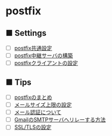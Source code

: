 # postfix

## ■ Settings
- [ ] [postfix共通設定](https://github.com/thetaru/memorandum/tree/master/OS/Linux/CentOS8/postfix/postfix_common)
- [ ] [postfix中継サーバの構築](https://github.com/thetaru/memorandum/tree/master/OS/Linux/CentOS8/postfix/postfix_server)
- [ ] [postfixクライアントの設定](https://github.com/thetaru/memorandum/tree/master/OS/Linux/CentOS8/postfix/postfix_client)
## ■ Tips
- [ ] [postfixのまとめ]()
- [ ] [メールサイズ上限の設定]()
- [ ] [メール認証について](https://github.com/thetaru/memorandum/tree/master/OS/Linux/CentOS8/postfix/mail_auth)
- [ ] [GmailのSMTPサーバへリレーする方法]()
- [ ] [SSL/TLSの設定]()
